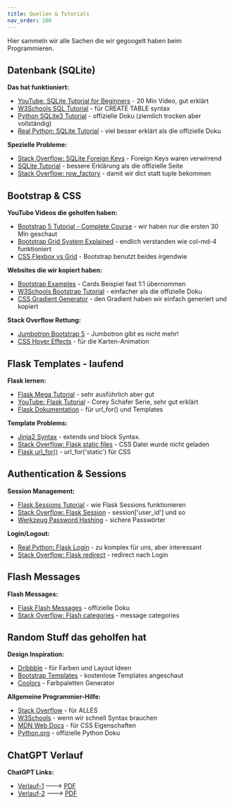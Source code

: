 ```yaml
---
title: Quellen & Tutorials
nav_order: 100
---
```


Hier sammeln wir alle Sachen die wir gegoogelt haben beim Programmieren.

## Datenbank (SQLite)

**Das hat funktioniert:**
- [YouTube: SQLite Tutorial for Beginners](https://www.youtube.com/watch?v=byHcYRpMgI4) - 20 Min Video, gut erklärt
- [W3Schools SQL Tutorial](https://www.w3schools.com/sql/) - für CREATE TABLE syntax 
- [Python SQLite3 Tutorial](https://docs.python.org/3/library/sqlite3.html) - offizielle Doku (ziemlich trocken aber vollständig)
- [Real Python: SQLite Tutorial](https://realpython.com/python-sqlite-database/) - viel besser erklärt als die offizielle Doku

**Spezielle Probleme:**
- [Stack Overflow: SQLite Foreign Keys](https://stackoverflow.com/questions/1884818/how-do-i-add-a-foreign-key-to-an-existing-sqlite-table) - Foreign Keys waren verwirrend
- [SQLite Tutorial](https://www.sqlitetutorial.net/sqlite-foreign-key/) - bessere Erklärung als die offizielle Seite
- [Stack Overflow: row_factory](https://stackoverflow.com/questions/3300464/how-can-i-get-dict-from-sqlite-query) - damit wir dict statt tuple bekommen


## Bootstrap & CSS

**YouTube Videos die geholfen haben:**
- [Bootstrap 5 Tutorial - Complete Course](https://www.youtube.com/watch?v=4sosXZsdy-s) - wir haben nur die ersten 30 Min geschaut
- [Bootstrap Grid System Explained](https://www.youtube.com/watch?v=QyZPEwgogA4) - endlich verstanden wie col-md-4 funktioniert
- [CSS Flexbox vs Grid](https://www.youtube.com/watch?v=3elGSZSWTbM) - Bootstrap benutzt beides irgendwie

**Websites die wir kopiert haben:**
- [Bootstrap Examples](https://getbootstrap.com/docs/5.1/examples/) - Cards Beispiel fast 1:1 übernommen
- [W3Schools Bootstrap Tutorial](https://www.w3schools.com/bootstrap5/) - einfacher als die offizielle Doku
- [CSS Gradient Generator](https://cssgradient.io/) - den Gradient haben wir einfach generiert und kopiert

**Stack Overflow Rettung:**
- [Jumbotron Bootstrap 5](https://stackoverflow.com/questions/65847844/how-to-create-a-jumbotron-in-bootstrap-5) - Jumbotron gibt es nicht mehr! 
- [CSS Hover Effects](https://stackoverflow.com/questions/14263594/how-to-show-transition-effect-on-hover-in-css) - für die Karten-Animation

## Flask Templates - laufend

**Flask lernen:**
- [Flask Mega Tutorial](https://blog.miguelgrinberg.com/post/the-flask-mega-tutorial-part-i-hello-world) - sehr ausführlich aber gut
- [YouTube: Flask Tutorial](https://www.youtube.com/watch?v=MwZwr5Tvyxo&list=PL-osiE80TeTs4UjLw5MM6OjgkjFeUxCYH) - Corey Schafer Serie, sehr gut erklärt
- [Flask Dokumentation](https://flask.palletsprojects.com/en/2.0.x/) - für url_for() und Templates

**Template Problems:**
- [Jinja2 Syntax](https://jinja.palletsprojects.com/en/3.0.x/templates/) - extends und block Syntax.
- [Stack Overflow: Flask static files](https://stackoverflow.com/questions/20646822/how-to-serve-static-files-in-flask) - CSS Datei wurde nicht geladen
- [Flask url_for()](https://stackoverflow.com/questions/7478366/create-dynamic-urls-in-flask-with-url-for) - url_for('static') für CSS

## Authentication & Sessions

**Session Management:**
- [Flask Sessions Tutorial](https://pythonbasics.org/flask-sessions/) - wie Flask Sessions funktionieren
- [Stack Overflow: Flask Session](https://stackoverflow.com/questions/27611216/how-to-get-a-variable-from-the-url-in-flask) - session['user_id'] und so
- [Werkzeug Password Hashing](https://werkzeug.palletsprojects.com/en/2.0.x/utils/#werkzeug.security.generate_password_hash) - sichere Passwörter

**Login/Logout:**
- [Real Python: Flask Login](https://realpython.com/using-flask-login-for-user-management/) - zu komplex für uns, aber interessant
- [Stack Overflow: Flask redirect](https://stackoverflow.com/questions/14343812/redirecting-to-url-in-flask) - redirect nach Login

## Flash Messages

**Flash Messages:**
- [Flask Flash Messages](https://flask.palletsprojects.com/en/2.0.x/patterns/flashing/) - offizielle Doku
- [Stack Overflow: Flash categories](https://stackoverflow.com/questions/34902378/where-do-i-get-the-flask-flash-categories) - message categories

## Random Stuff das geholfen hat

**Design Inspiration:**
- [Dribbble](https://dribbble.com/tags/web_app) - für Farben und Layout Ideen
- [Bootstrap Templates](https://startbootstrap.com/themes) - kostenlose Templates angeschaut
- [Coolors](https://coolors.co/) - Farbpaletten Generator

**Allgemeine Programmier-Hilfe:**
- [Stack Overflow](https://stackoverflow.com/) - für ALLES 
- [W3Schools](https://www.w3schools.com/) - wenn wir schnell Syntax brauchen  
- [MDN Web Docs](https://developer.mozilla.org/) - für CSS Eigenschaften
- [Python.org](https://docs.python.org/3/) - offizielle Python Doku

## ChatGPT Verlauf

**ChatGPT Links:**
- [Verlauf-1](https://chatgpt.com/share/68793925-8ef0-800d-b076-c22e6256f768) ---> [PDF](/assets/PDF/ChatGpt-Verlauf-1.pdf)
- [Verlauf-2](https://chatgpt.com/share/68793d84-73ec-800d-af46-55328020e6e0) ---> [PDF](/assets/PDF/ChatGpt-Verlauf-2.pdf)




